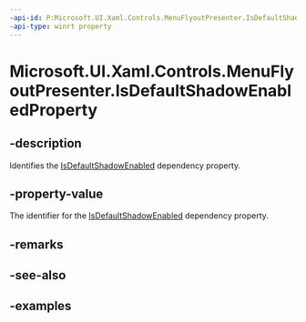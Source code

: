 ```yaml
---
-api-id: P:Microsoft.UI.Xaml.Controls.MenuFlyoutPresenter.IsDefaultShadowEnabledProperty
-api-type: winrt property
---
```


<!-- Property syntax.
public DependencyProperty IsDefaultShadowEnabledProperty { get; }
-->

# Microsoft.UI.Xaml.Controls.MenuFlyoutPresenter.IsDefaultShadowEnabledProperty

## -description

Identifies the [IsDefaultShadowEnabled](menuflyoutpresenter_isdefaultshadowenabled.md) dependency property.

## -property-value

The identifier for the [IsDefaultShadowEnabled](menuflyoutpresenter_isdefaultshadowenabled.md) dependency property.

## -remarks

## -see-also

## -examples

